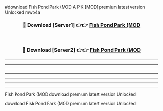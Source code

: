 #download Fish Pond Park (MOD A P K [MOD] premium latest version Unlocked mwp4a 



<div align="center">
<h3>🔴 Download [Server1] 👉👉 <a href="https://apkdownload3.web.app/">Fish Pond Park (MOD</a></h3><br>

<h3>🔴 Download [Server2] 👉👉 <a href="https://apkdownload3.web.app/">Fish Pond Park (MOD</a></h3>
</div>





----------------------------------------------------------

----------------------------------------------------------

----------------------------------------------------------

----------------------------------------------------------

----------------------------------------------------------

----------------------------------------------------------

----------------------------------------------------------

Fish Pond Park (MOD download premium latest version Unlocked

download Fish Pond Park (MOD premium latest version Unlocked
